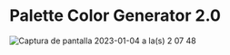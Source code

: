 #  Palette Color Generator 2.0
![Captura de pantalla 2023-01-04 a la(s) 2 07 48](https://user-images.githubusercontent.com/77374408/210488563-3177fd47-48c4-4b63-bc19-7c3271cac66d.jpg)
